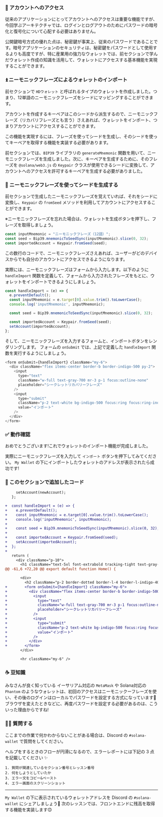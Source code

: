 ### 🔐 アカウントへのアクセス

従来のアプリケーションにとってアカウントへのアクセスは重要な機能ですが、今回学ぶアーキテクチャでは、ログインとログアウトのためにパスワードの暗号化と復号化について心配する必要はありません。

公開鍵暗号方式の優れた点は、秘密鍵が事実上、従来のパスワードであることです。暗号アプリケーションのセキュリティは、秘密鍵をパスワードとして使用するよりも高度ですが、特に産業用の強力なウォレットでは、前セクションで学んだウォレット作成の知識を活用して、ウォレットにアクセスする基本機能を実現することができます。

### ⏫ ニーモニックフレーズによるウォレットのインポート

前セクションで `HDウォレット` と呼ばれるタイプのウォレットを作成しました。つまり、12単語のニーモニックフレーズをシードにマッピングすることができます。

アカウントを作成するキーペアはこのシードから派生するので、ニーモニックフレーズ（リカバリフレーズとも言う）さえあれば、ウォレットをインポート、つまりアカウントにアクセスすることができます。

この機能を実現するには、フレーズを使ってシードを生成し、そのシードを使ってキーペアを取得する機能を実装する必要があります。

前セクションでは、`BIP39` ライブラリの `generateMnemonic` 関数を用いて、ニーモニックフレーズを生成しました。次に、キーペアを生成するために、そのフレーズを `@solana/web3.js` の `Keypair` クラスが使用できるシードに変換して、アカウントへのアクセスを許可するキーペアを生成する必要がありました。

### 🌱 ニーモニックフレーズを使ってシードを生成する

前セクションで生成したニーモニックフレーズを覚えていれば、それをシードに変換し、`Keypair` の `fromSeed` メソッドを利用してアカウントにアクセスすることができます。

※ニーモニックフレーズを忘れた場合は、ウォレットを生成ボタンを押下し、フレーズを取得しましょう。

```javascript
const inputMnemonic = "ニーモニックフレーズ（12語）";
const seed = Bip39.mnemonicToSeedSync(inputMnemonic).slice(0, 32);
const importedAccount = Keypair.fromSeed(seed);
```

この数行のコードで、ニーモニックフレーズさえあれば、ユーザーがどのデバイスからでも自分のアカウントにアクセスできるようになります。

実際には、ニーモニックフレーズはフォームから入力します。以下のように `handleImport` 関数を定義して、フォームから入力されたフレーズをもとに、ウォレットをインポートできるようにしましょう。

```javascript
const handleImport = (e) => {
  e.preventDefault();
  const inputMnemonic = e.target[0].value.trim().toLowerCase();
  console.log('inputMnemonic', inputMnemonic);

  const seed = Bip39.mnemonicToSeedSync(inputMnemonic).slice(0, 32);

  const importedAccount = Keypair.fromSeed(seed);
  setAccount(importedAccount);
};
```

そして、ニーモニックフレーズを入力するフォームと、インポートボタンをレンダリングします。
フォームの `onSubmit` では、上記で定義した `handleImport` 関数を実行するようにしましょう。

```javascript
<form onSubmit={handleImport} className="my-6">
  <div className="flex items-center border-b border-indigo-500 py-2">
    <input
      type="text"
      className="w-full text-gray-700 mr-3 p-1 focus:outline-none"
      placeholder="シークレットリカバリーフレーズ"
    />
    <input
      type="submit"
      className="p-2 text-white bg-indigo-500 focus:ring focus:ring-indigo-300 rounded-lg cursor-pointer"
      value="インポート"
    />
  </div>
</form>
```

### ✅ 動作確認

おめでとうございます!これでウォレットのインポート機能が完成しました。

実際にニーモニックフレーズを入力して `インポート` ボタンを押下してみてください。
`My Wallet` の下にインポートしたウォレットのアドレスが表示されたら成功です!

### 📝 このセクションで追加したコード

```diff
     setAccount(newAccount);
   };

+  const handleImport = (e) => {
+    e.preventDefault();
+    const inputMnemonic = e.target[0].value.trim().toLowerCase();
+    console.log('inputMnemonic', inputMnemonic);
+
+    const seed = Bip39.mnemonicToSeedSync(inputMnemonic).slice(0, 32);
+
+    const importedAccount = Keypair.fromSeed(seed);
+    setAccount(importedAccount);
+  };
+
   return (
     <div className="p-10">
       <h1 className="text-5xl font-extrabold tracking-tight text-gray-900">
@@ -61,6 +72,20 @@ export default function Home() {

       <div>
         <h2 className="p-2 border-dotted border-l-4 border-l-indigo-400">STEP2: 既存のウォレットをインポートする</h2>
+        <form onSubmit={handleImport} className="my-6">
+          <div className="flex items-center border-b border-indigo-500 py-2">
+            <input
+              type="text"
+              className="w-full text-gray-700 mr-3 p-1 focus:outline-none"
+              placeholder="シークレットリカバリーフレーズ"
+            />
+            <input
+              type="submit"
+              className="p-2 text-white bg-indigo-500 focus:ring focus:ring-indigo-300 rounded-lg cursor-pointer"
+              value="インポート"
+            />
+          </div>
+        </form>
       </div>

       <hr className="my-6" />
```

### ☕️ 豆知識

みなさんが良く知っている イーサリアム対応の `MetaMask` や Solana対応の `Phantom` のようなウォレットは、初回のアクセスはニーモニックーフレーズを使い、その後のログインはローカルでパスワードを設定する方式になっています🥭 ブラウザを変えたときなどに、再度パスワードを設定する必要があるのは、こういった理由からですね!

### 🙋‍♂️ 質問する

ここまでの作業で何かわからないことがある場合は、Discord の `#solana-wallet` で質問をしてください。

ヘルプをするときのフローが円滑になるので、エラーレポートには下記の 3 点を記載してください ✨

```
1. 質問が関連しているセクション番号とレッスン番号
2. 何をしようとしていたか
3. エラー文をコピー&ペースト
4. エラー画面のスクリーンショット
```
---

`My Wallet` の下に表示されているウォレットアドレスを Discord の `#solana-wallet` にシェアしましょう🎉 次のレッスンでは、フロントエンドに残高を取得する機能を実装します😊
